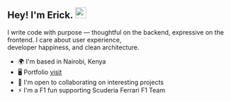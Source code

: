 
## Hey! I'm Erick. <img src="https://media.giphy.com/media/hvRJCLFzcasrR4ia7z/giphy.gif" width="25px">
  
I write code with purpose — thoughtful on the backend, expressive on the frontend. I care about user experience, <br/> developer happiness, and clean architecture.

* 🌍  I'm based in Nairobi, Kenya
* 🖥️  Portfolio [visit](https://muciraerick.netlify.app)
* 🤝  I'm open to collaborating on interesting projects
* ⚡  I'm a F1 fun supporting Scuderia Ferrari F1 Team
